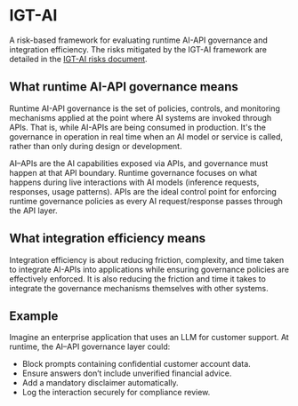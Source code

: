 
# IGT-AI

A risk-based framework for evaluating runtime AI-API governance and integration efficiency. The risks mitigated by the IGT-AI framework are detailed in the
[IGT-AI risks document](risks.md).

## What runtime AI-API governance means
Runtime AI-API governance is the set of policies, controls, and monitoring mechanisms
 applied at the point where AI systems are invoked through APIs. That is, while
 AI-APIs are being consumed in production. It's the governance in operation in
 real time when an AI model or service is called, rather than only during
 design or development.

AI–APIs are the AI capabilities exposed via APIs, and governance must happen at
 that API boundary. Runtime governance focuses on what happens during live
 interactions with AI models (inference requests, responses, usage patterns).
 APIs are the ideal control point for enforcing runtime governance policies as
 every AI request/response passes through the API layer.

## What integration efficiency means

Integration efficiency is about reducing friction, complexity, 
 and time taken to integrate AI-APIs into
 applications while ensuring governance policies are effectively enforced.
It is also reducing the friction and time it takes to integrate the governance
 mechanisms themselves with other systems. 


## Example

Imagine an enterprise application that uses an LLM for customer support.
 At runtime, the AI–API governance layer could:

- Block prompts containing confidential customer account data.
- Ensure answers don’t include unverified financial advice.
- Add a mandatory disclaimer automatically.
- Log the interaction securely for compliance review.
